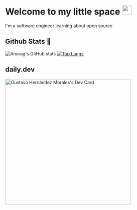# Welcome to my little space <img src="https://raw.githubusercontent.com/MartinHeinz/MartinHeinz/master/wave.gif" width="30px"> ###
I'm a software engineer learning about open source

## Github Stats :pushpin:
![Anurag's GitHub stats](https://github-readme-stats.vercel.app/api?username=iGusky&show_icons=true&hide=stars&theme=ayu-mirage&hide_border=true&count_private=false)
[![Top Langs](https://github-readme-stats.vercel.app/api/top-langs/?username=iGusky&layout=compact&theme=ayu-mirage&hide_border=true&count_private=false)](https://github.com/anuraghazra/github-readme-stats)

## daily.dev
<a href="https://app.daily.dev/Gusky"><img src="https://api.daily.dev/devcards/7e08a6b3a9d8418e801faac8ba0b9f5c.png?r=ogg" width="400" alt="Gustavo Hernández Morales's Dev Card"/></a>

